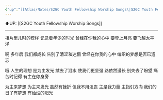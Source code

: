 ```yaml
---
{"up":"[[Atlas/Notes/S2GC Youth Fellowship Worship Songs\|S2GC Youth Fellowship Worship Songs]]","dg-publish":true,"permalink":"/atlas/notes/yf-hymn-song-143/","dgPassFrontmatter":true}
---
```


⬆️UP: [[S2GC Youth Fellowship Worship Songs]]

---


相片里儿时的模样
记录着年少的时光
曾经在你我的心中
要登上月亮 要飞越太平洋

啊 多年后 我们都成长
告别了清涩和迷惘
曾经在你我的心中 
编织的梦想是否已遗忘

哦 人生的理想 是为主发光
拭去了泪水 使我们更坚强
路依然漫长 别失去了盼望
痛苦时记得 有主在你身旁

为主来梦想 为主来发光
虽然有挫折 但我不用沮丧
主是我力量 主指引方向
我们的日子有梦想 有灿烂的阳光
